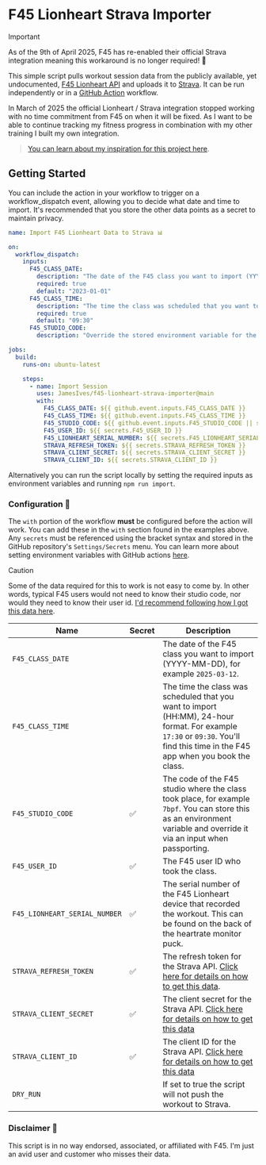 # F45 Lionheart Strava Importer

<!-- <img align="right" width="128" height="auto"  src="./.github/docs/icon.png" alt="Icon"> -->

> [!IMPORTANT]
> As of the 9th of April 2025, F45 has re-enabled their official Strava integration meaning this workaround is no longer required! 🎉

This simple script pulls workout session data from the publicly available, yet undocumented, [F45 Lionheart API](https://f45training.com/) and uploads it to [Strava](https://strava.com/). It can be run independently or in a [GitHub Action](https://github.com/features/actions) workflow. 

In March of 2025 the official Lionheart / Strava integration stopped working with no time commitment from F45 on when it will be fixed. As I want to be able to continue tracking my fitness progress in combination with my other training I built my own integration. 

> [You can learn about my inspiration for this project here](https://jamesiv.es/blog/experiment/javascript/2025/03/14/f45-broke-my-beloved-strava-integration).

## Getting Started

You can include the action in your workflow to trigger on a workflow_dispatch event, allowing you to decide what date and time to import. It's recommended that you store the other data points as a secret to maintain privacy.

```yml
name: Import F45 Lionheart Data to Strava 📊

on:
  workflow_dispatch:
    inputs:
      F45_CLASS_DATE:
        description: "The date of the F45 class you want to import (YYYY-MM-DD)"
        required: true
        default: "2023-01-01"
      F45_CLASS_TIME:
        description: "The time the class was scheduled that you want to import (HH:MM), 24-hour format"
        required: true
        default: "09:30"
      F45_STUDIO_CODE:
        description: "Override the stored environment variable for the studio code. This is useful if passporting at another studio."

jobs:
  build:
    runs-on: ubuntu-latest

    steps:
      - name: Import Session
        uses: JamesIves/f45-lionheart-strava-importer@main
        with:
          F45_CLASS_DATE: ${{ github.event.inputs.F45_CLASS_DATE }}
          F45_CLASS_TIME: ${{ github.event.inputs.F45_CLASS_TIME }}
          F45_STUDIO_CODE: ${{ github.event.inputs.F45_STUDIO_CODE || secrets.F45_STUDIO_CODE }}
          F45_USER_ID: ${{ secrets.F45_USER_ID }}
          F45_LIONHEART_SERIAL_NUMBER: ${{ secrets.F45_LIONHEART_SERIAL_NUMBER }}
          STRAVA_REFRESH_TOKEN: ${{ secrets.STRAVA_REFRESH_TOKEN }}
          STRAVA_CLIENT_SECRET: ${{ secrets.STRAVA_CLIENT_SECRET }}
          STRAVA_CLIENT_ID: ${{ secrets.STRAVA_CLIENT_ID }}
```

Alternatively you can run the script locally by setting the required inputs as environment variables and running `npm run import`.

### Configuration 📁

The `with` portion of the workflow **must** be configured before the action will work. You can add these in the `with` section found in the examples above. Any `secrets` must be referenced using the bracket syntax and stored in the GitHub repository's `Settings/Secrets` menu. You can learn more about setting environment variables with GitHub actions [here](https://help.github.com/en/actions/configuring-and-managing-workflows/creating-and-storing-encrypted-secrets#creating-encrypted-secrets).

> [!CAUTION]
> Some of the data required for this to work is not easy to come by. In other words, typical F45 users would not need to know their studio code, nor would they need to know their user id. [I'd recommend following how I got this data here](https://jamesiv.es/blog/experiment/javascript/2025/03/14/f45-broke-my-beloved-strava-integration).

| Name                          | Secret | Description                                                                                                                                                                     |
| ----------------------------- | ------ | ------------------------------------------------------------------------------------------------------------------------------------------------------------------------------- |
| `F45_CLASS_DATE`              |        | The date of the F45 class you want to import (YYYY-MM-DD), for example `2025-03-12`.                                                                                            |
| `F45_CLASS_TIME`              |        | The time the class was scheduled that you want to import (HH:MM), 24-hour format. For example `17:30` or `09:30`. You'll find this time in the F45 app when you book the class. |
| `F45_STUDIO_CODE`             | ✅     | The code of the F45 studio where the class took place, for example `7bpf`. You can store this as an environment variable and override it via an input when passporting.         |
| `F45_USER_ID`                 | ✅     | The F45 user ID who took the class.                                                                                                                                             |
| `F45_LIONHEART_SERIAL_NUMBER` | ✅     | The serial number of the F45 Lionheart device that recorded the workout. This can be found on the back of the heartrate monitor puck.                                           |
| `STRAVA_REFRESH_TOKEN`        | ✅     | The refresh token for the Strava API. [Click here for details on how to get this data](https://developers.strava.com/docs/getting-started/).                                    |
| `STRAVA_CLIENT_SECRET`        | ✅     | The client secret for the Strava API. [Click here for details on how to get this data](https://developers.strava.com/docs/getting-started/)                                     |
| `STRAVA_CLIENT_ID`            | ✅     | The client ID for the Strava API. [Click here for details on how to get this data](https://developers.strava.com/docs/getting-started/)                                         |
| `DRY_RUN`                     |        | If set to true the script will not push the workout to Strava.                                                                                                                  |

### Disclaimer 📜

This script is in no way endorsed, associated, or affiliated with F45. I'm just an avid user and customer who misses their data.
